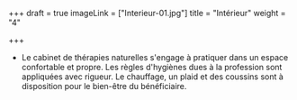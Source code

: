 +++
draft = true
imageLink = ["Interieur-01.jpg"]
title = "Intérieur"
weight = "4"

+++
* Le cabinet de thérapies naturelles s'engage à pratiquer dans un espace confortable et propre. Les règles d'hygiènes dues à la profession sont appliquées avec rigueur. Le chauffage, un plaid  et des coussins sont à disposition pour le bien-être du bénéficiaire.